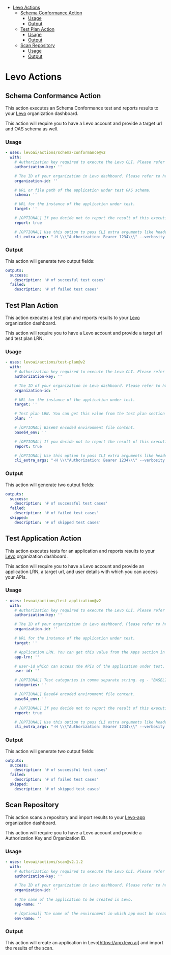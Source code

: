 - [Levo Actions](#levo-actions)
  - [Schema Conformance Action](#schema-conformance-action)
    - [Usage](#usage)
    - [Output](#output)
  - [Test Plan Action](#test-plan-action)
    - [Usage](#usage-1)
    - [Output](#output-1)
  - [Scan Repository](#scan-repository)
    - [Usage](#usage-2)
    - [Output](#output-2)
# Levo Actions

## Schema Conformance Action

This action executes an Schema Conformance test and reports results to your [Levo](https://levo.ai) organization dashboard.

This action will require you to have a Levo account and provide a target url and OAS schema as well. 
### Usage

<!-- start usage -->
```yaml
- uses: levoai/actions/schema-conformance@v2
  with:
    # Authorization key required to execute the Levo CLI. Please refer to https://app.levo.ai/settings/keys to get your authorization key.
    authorization-key: ''

    # The ID of your organization in Levo dashboard. Please refer to https://app.levo.ai/settings/organization to get your organization id.
    organization-id: ''

    # URL or file path of the application under test OAS schema.
    schema: ''

    # URL for the instance of the application under test.
    target: ''

    # [OPTIONAL] If you decide not to report the result of this execution back to Saas set this value to false. Default: true.
    report: true

    # [OPTIONAL] Use this option to pass CLI extra arguments like headers or verbosity. Please use \\\˝ to escape quotes.
    cli_extra_args: "-H \\\"Authorization: Bearer 1234\\\" --verbosity INFO"
```
<!-- end usage -->

### Output

This action will generate two output fields:
```yaml
outputs:
  success:
    description: '# of succesful test cases'
  failed:
    description: '# of failed test cases'
```

## Test Plan Action

This action executes a test plan and reports results to your [Levo](https://levo.ai) organization dashboard.

This action will require you to have a Levo account and provide a target url and test plan LRN.
### Usage

<!-- start usage -->
```yaml
- uses: levoai/actions/test-plan@v2
  with:
    # Authorization key required to execute the Levo CLI. Please refer to https://app.levo.ai/settings/keys to get your authorization key.
    authorization-key: ''

    # The ID of your organization in Levo dashboard. Please refer to https://app.levo.ai/settings/organization to get your organization id.
    organization-id: ''

    # URL for the instance of the application under test.
    target: ''

    # Test plan LRN. You can get this value from the test plan section in Saas.
    plan: ''

    # [OPTIONAL] Base64 encoded environment file content.
    base64_env: ''

    # [OPTIONAL] If you decide not to report the result of this execution back to Saas set this value to false. Default: true.
    report: true

    # [OPTIONAL] Use this option to pass CLI extra arguments like headers or verbosity. Please use \\\˝ to escape quotes.
    cli_extra_args: "-H \\\"Authorization: Bearer 1234\\\" --verbosity INFO"
```
<!-- end usage -->

### Output

This action will generate two output fields:
```yaml
outputs:
  success:
    description: '# of successful test cases'
  failed:
    description: '# of failed test cases'
  skipped:
    description: '# of skipped test cases'
```

## Test Application Action

This action executes tests for an application and reports results to your [Levo](https://levo.ai) organization dashboard.

This action will require you to have a Levo account and provide an application LRN, a target url, and user details with which you can access your APIs.
### Usage

<!-- start usage -->
```yaml
- uses: levoai/actions/test-application@v2
  with:
    # Authorization key required to execute the Levo CLI. Please refer to https://app.levo.ai/settings/keys to get your authorization key.
    authorization-key: ''

    # The ID of your organization in Levo dashboard. Please refer to https://app.levo.ai/settings/organization to get your organization id.
    organization-id: ''

    # URL for the instance of the application under test.
    target: ''

    # Application LRN. You can get this value from the Apps section in Saas.
    app-lrn: ''

    # user-id which can access the APIs of the application under test.
    user-id: ''

    # [OPTIONAL] Test categories in comma separate string. eg - "BASELINE,SSRF,CORS". Leave it blank to run all categories
    categories: ''

    # [OPTIONAL] Base64 encoded environment file content.
    base64_env: ''

    # [OPTIONAL] If you decide not to report the result of this execution back to Saas set this value to false. Default: true.
    report: true

    # [OPTIONAL] Use this option to pass CLI extra arguments like headers or verbosity. Please use \\\˝ to escape quotes.
    cli_extra_args: "-H \\\"Authorization: Bearer 1234\\\" --verbosity INFO"
```
<!-- end usage -->

### Output

This action will generate two output fields:
```yaml
outputs:
  success:
    description: '# of successful test cases'
  failed:
    description: '# of failed test cases'
  skipped:
    description: '# of skipped test cases'
```

## Scan Repository

This action scans a repository and import results to your [Levo-app](https://app.levo.ai) organization dashboard.

This action will require you to have a Levo account and provide a Authorization Key and Organization ID.

### Usage

<!-- start usage -->
```yaml
- uses: levoai/actions/scan@v2.1.2
  with:
    # Authorization key required to execute the Levo CLI. Please refer to https://app.levo.ai/settings/keys to get your authorization key.
    authorization-key: ''

    # The ID of your organization in Levo dashboard. Please refer to https://app.levo.ai/settings/organization to get your organization id.
    organization-id: ''
    
    # The name of the application to be created in Levo.
    app-name: ''

    # [Optional] The name of the environment in which app must be created in Levo.
    env-name: ''
```
<!-- end usage -->

### Output

This action will create an application in Levo[https://app.levo.ai] and import the results of the scan.


